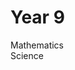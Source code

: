 <head>
  <title>Y9 Notes</title>
</head>
<body>
  <h1 class="title">Year 9</h1>
  <div class="row">
    <div class="column"><div class="subject-button">Mathematics</div></div>
    <div class="column"><div class="subject-button">Science</div></div>
  </div>
</body>
